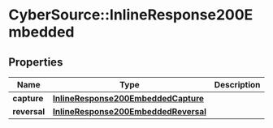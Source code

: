 # CyberSource::InlineResponse200Embedded

## Properties
Name | Type | Description | Notes
------------ | ------------- | ------------- | -------------
**capture** | [**InlineResponse200EmbeddedCapture**](InlineResponse200EmbeddedCapture.md) |  | [optional] 
**reversal** | [**InlineResponse200EmbeddedReversal**](InlineResponse200EmbeddedReversal.md) |  | [optional] 


